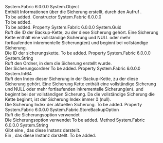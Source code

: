 <Type Name="StoreBackupInfo" FullName="System.Fabric.StoreBackupInfo">
  <TypeSignature Language="C#" Value="public sealed class StoreBackupInfo" />
  <TypeSignature Language="ILAsm" Value=".class public auto ansi sealed beforefieldinit StoreBackupInfo extends System.Object" />
  <TypeSignature Language="DocId" Value="T:System.Fabric.StoreBackupInfo" />
  <TypeSignature Language="VB.NET" Value="Public NotInheritable Class StoreBackupInfo" />
  <TypeSignature Language="F#" Value="type StoreBackupInfo = class" />
  <AssemblyInfo>
    <AssemblyName>System.Fabric</AssemblyName>
    <AssemblyVersion>6.0.0.0</AssemblyVersion>
  </AssemblyInfo>
  <Base>
    <BaseTypeName>System.Object</BaseTypeName>
  </Base>
  <Interfaces />
  <Docs>
    <summary>
      <para>Enthält Informationen über die Sicherung erstellt, durch den Aufruf <see cref="M:System.Fabric.KeyValueStoreReplica.BackupAsync(System.String,System.Fabric.StoreBackupOption,System.Func{System.Fabric.StoreBackupInfo,System.Threading.Tasks.Task{System.Boolean}})" />.</para>
    </summary>
    <remarks>To be added.</remarks>
  </Docs>
  <Members>
    <Member MemberName=".ctor">
      <MemberSignature Language="C#" Value="public StoreBackupInfo ();" />
      <MemberSignature Language="ILAsm" Value=".method public hidebysig specialname rtspecialname instance void .ctor() cil managed" />
      <MemberSignature Language="DocId" Value="M:System.Fabric.StoreBackupInfo.#ctor" />
      <MemberSignature Language="VB.NET" Value="Public Sub New ()" />
      <MemberType>Constructor</MemberType>
      <AssemblyInfo>
        <AssemblyName>System.Fabric</AssemblyName>
        <AssemblyVersion>6.0.0.0</AssemblyVersion>
      </AssemblyInfo>
      <Parameters />
      <Docs>
        <summary>To be added.</summary>
        <remarks>To be added.</remarks>
      </Docs>
    </Member>
    <Member MemberName="BackupChainId">
      <MemberSignature Language="C#" Value="public Guid BackupChainId { get; }" />
      <MemberSignature Language="ILAsm" Value=".property instance valuetype System.Guid BackupChainId" />
      <MemberSignature Language="DocId" Value="P:System.Fabric.StoreBackupInfo.BackupChainId" />
      <MemberSignature Language="VB.NET" Value="Public ReadOnly Property BackupChainId As Guid" />
      <MemberSignature Language="F#" Value="member this.BackupChainId : Guid" Usage="System.Fabric.StoreBackupInfo.BackupChainId" />
      <MemberType>Property</MemberType>
      <AssemblyInfo>
        <AssemblyName>System.Fabric</AssemblyName>
        <AssemblyVersion>6.0.0.0</AssemblyVersion>
      </AssemblyInfo>
      <ReturnValue>
        <ReturnType>System.Guid</ReturnType>
      </ReturnValue>
      <Docs>
        <summary>
          <para>
            Ruft die ID der Backup-Kette, zu der diese Sicherung gehört. Eine Sicherung Kette enthält eine vollständige Sicherung und NULL oder mehr fortlaufenden inkrementelle Sicherung(en) und beginnt bei vollständige Sicherung. 
            </para>
        </summary>
        <value>
          <para>Die ID der sicherungskette.</para>
        </value>
        <remarks>To be added.</remarks>
      </Docs>
    </Member>
    <Member MemberName="BackupFolder">
      <MemberSignature Language="C#" Value="public string BackupFolder { get; }" />
      <MemberSignature Language="ILAsm" Value=".property instance string BackupFolder" />
      <MemberSignature Language="DocId" Value="P:System.Fabric.StoreBackupInfo.BackupFolder" />
      <MemberSignature Language="VB.NET" Value="Public ReadOnly Property BackupFolder As String" />
      <MemberSignature Language="F#" Value="member this.BackupFolder : string" Usage="System.Fabric.StoreBackupInfo.BackupFolder" />
      <MemberType>Property</MemberType>
      <AssemblyInfo>
        <AssemblyName>System.Fabric</AssemblyName>
        <AssemblyVersion>6.0.0.0</AssemblyVersion>
      </AssemblyInfo>
      <ReturnValue>
        <ReturnType>System.String</ReturnType>
      </ReturnValue>
      <Docs>
        <summary>
          <para>Ruft den Ordner, in dem die Sicherung erstellt wurde.</para>
        </summary>
        <value>
          <para>Der Sicherungsordner</para>
        </value>
        <remarks>To be added.</remarks>
      </Docs>
    </Member>
    <Member MemberName="BackupIndex">
      <MemberSignature Language="C#" Value="public long BackupIndex { get; }" />
      <MemberSignature Language="ILAsm" Value=".property instance int64 BackupIndex" />
      <MemberSignature Language="DocId" Value="P:System.Fabric.StoreBackupInfo.BackupIndex" />
      <MemberSignature Language="VB.NET" Value="Public ReadOnly Property BackupIndex As Long" />
      <MemberSignature Language="F#" Value="member this.BackupIndex : int64" Usage="System.Fabric.StoreBackupInfo.BackupIndex" />
      <MemberType>Property</MemberType>
      <AssemblyInfo>
        <AssemblyName>System.Fabric</AssemblyName>
        <AssemblyVersion>6.0.0.0</AssemblyVersion>
      </AssemblyInfo>
      <ReturnValue>
        <ReturnType>System.Int64</ReturnType>
      </ReturnValue>
      <Docs>
        <summary>
          <para>
            Ruft den Index dieser Sicherung in der Backup-Kette, zu der diese Sicherung gehört.
            Eine Sicherung Kette enthält eine vollständige Sicherung und NULL oder mehr fortlaufenden inkrementelle Sicherung(en).
            und beginnt bei der vollständigen Sicherung. Da die vollständige Sicherung die Kette beginnt, ist der Sicherung Index immer 0 (null).
            </para>
        </summary>
        <value>
          <para>Die Sicherung Index der aktuellen Sicherung.</para>
        </value>
        <remarks>To be added.</remarks>
      </Docs>
    </Member>
    <Member MemberName="BackupOption">
      <MemberSignature Language="C#" Value="public System.Fabric.StoreBackupOption BackupOption { get; }" />
      <MemberSignature Language="ILAsm" Value=".property instance valuetype System.Fabric.StoreBackupOption BackupOption" />
      <MemberSignature Language="DocId" Value="P:System.Fabric.StoreBackupInfo.BackupOption" />
      <MemberSignature Language="VB.NET" Value="Public ReadOnly Property BackupOption As StoreBackupOption" />
      <MemberSignature Language="F#" Value="member this.BackupOption : System.Fabric.StoreBackupOption" Usage="System.Fabric.StoreBackupInfo.BackupOption" />
      <MemberType>Property</MemberType>
      <AssemblyInfo>
        <AssemblyName>System.Fabric</AssemblyName>
        <AssemblyVersion>6.0.0.0</AssemblyVersion>
      </AssemblyInfo>
      <ReturnValue>
        <ReturnType>System.Fabric.StoreBackupOption</ReturnType>
      </ReturnValue>
      <Docs>
        <summary>
          <para>Ruft die Sicherungsoption verwendet</para>
        </summary>
        <value>
          <para>Die Sicherungsoption verwendet</para>
        </value>
        <remarks>To be added.</remarks>
      </Docs>
    </Member>
    <Member MemberName="ToString">
      <MemberSignature Language="C#" Value="public override string ToString ();" />
      <MemberSignature Language="ILAsm" Value=".method public hidebysig virtual instance string ToString() cil managed" />
      <MemberSignature Language="DocId" Value="M:System.Fabric.StoreBackupInfo.ToString" />
      <MemberSignature Language="VB.NET" Value="Public Overrides Function ToString () As String" />
      <MemberSignature Language="F#" Value="override this.ToString : unit -&gt; string" Usage="storeBackupInfo.ToString " />
      <MemberType>Method</MemberType>
      <AssemblyInfo>
        <AssemblyName>System.Fabric</AssemblyName>
        <AssemblyVersion>6.0.0.0</AssemblyVersion>
      </AssemblyInfo>
      <ReturnValue>
        <ReturnType>System.String</ReturnType>
      </ReturnValue>
      <Parameters />
      <Docs>
        <summary>
          <para>Gibt eine <see cref="T:System.String" /> , das diese Instanz darstellt.</para>
        </summary>
        <returns>
          <para>Ein <see cref="T:System.String" /> , das diese Instanz darstellt.</para>
        </returns>
        <remarks>To be added.</remarks>
      </Docs>
    </Member>
  </Members>
</Type>